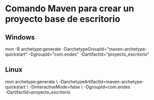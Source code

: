 # Comando Maven para crear un proyecto base de escritorio
## Windows
mvn -B archetype:generate -DarchetypeGroupId="maven-archetype-quickstart" -DgroupId="com.endes" -DartifactId="proyecto_escritorio"
## Linux
mvn archetype:generate \\
    -DarchetypeArtifactId=maven-archetype-quickstart \\
    -DinteractiveMode=false \\
    -DgroupId=com.endes \
    -DartifactId=proyecto_escritorio
